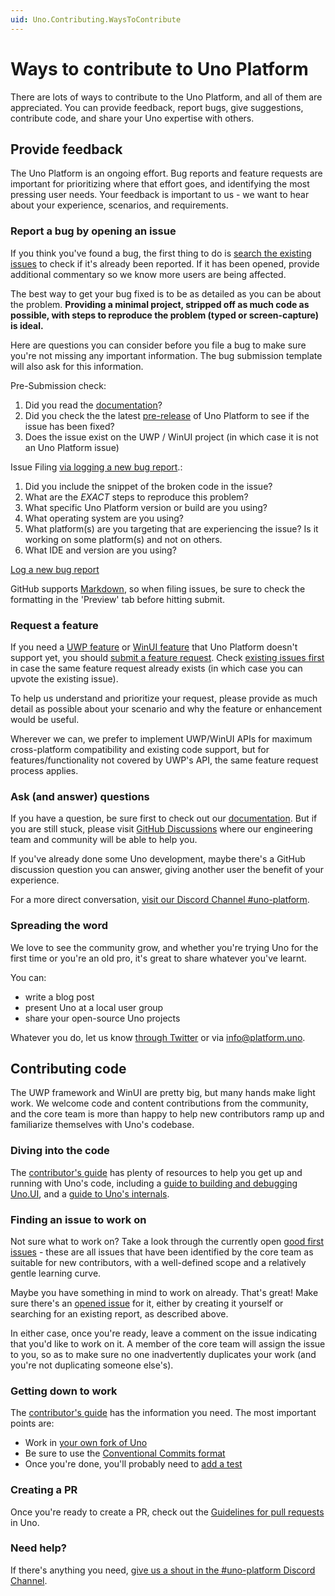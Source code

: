 ```yaml
---
uid: Uno.Contributing.WaysToContribute
---
```


# Ways to contribute to Uno Platform

There are lots of ways to contribute to the Uno Platform, and all of them are appreciated. You can provide feedback, report bugs, give suggestions, contribute code, and share your Uno expertise with others.

## Provide feedback

The Uno Platform is an ongoing effort. Bug reports and feature requests are important for prioritizing where that effort goes, and identifying the most pressing user needs. Your feedback is important to us - we want to hear about your experience, scenarios, and requirements.

### Report a bug by opening an issue

If you think you've found a bug, the first thing to do is [search the existing issues](https://github.com/unoplatform/Uno/issues?q=is%3Aissue+is%3Aopen+label%3Akind%2Fbug) to check if it's already been reported. If it has been opened, provide additional commentary so we know more users are being affected. 


The best way to get your bug fixed is to be as detailed as you can be about the problem.
**Providing a minimal project, stripped off as much code as possible, with steps to reproduce the problem (typed or screen-capture) is ideal.**

Here are questions you can consider before you file a bug to make sure you're not missing any important information. The bug submission template will also ask for this information. 

Pre-Submission check: 
1. Did you read the [documentation](https://platform.uno/docs/articles/intro.html)?
2. Did you check the the latest [pre-release](https://www.nuget.org/packages/Uno.UI/absoluteLatest) of Uno Platform to see if the issue has been fixed? 
3. Does the issue exist on the UWP / WinUI project (in which case it is not an Uno Platform issue) 

Issue Filing [via logging a new bug report](https://github.com/unoplatform/uno/issues/new?labels=kind%2Fbug%2C+triage%2Funtriaged&template=bug-report.md).: 
1. Did you include the snippet of the broken code in the issue?
2. What are the *EXACT* steps to reproduce this problem?
3. What specific Uno Platform version or build are you using?
4. What operating system are you using?
5. What platform(s) are you targeting that are experiencing the issue? Is it working on some platform(s) and not on others. 
6. What IDE and version are you using?

[Log a new bug report](https://github.com/unoplatform/uno/issues/new?labels=kind%2Fbug%2C+triage%2Funtriaged&template=bug-report.md)

GitHub supports [Markdown](https://help.github.com/articles/github-flavored-markdown/), so when filing issues, be sure to check the formatting in the 'Preview' tab before hitting submit.

### Request a feature

If you need a [UWP feature](https://docs.microsoft.com/en-us/uwp/api/) or [WinUI feature](https://docs.microsoft.com/en-us/uwp/api/microsoft.ui.xaml.controls) that Uno Platform doesn't support yet, you should [submit a feature request](https://github.com/unoplatform/uno/issues/new?labels=kind%2Fenhancement%2C+triage%2Funtriaged&template=enhancement.md). Check [existing issues first](https://github.com/unoplatform/uno/issues?q=is%3Aissue+is%3Aopen+label%3Akind%2Fenhancement) in case the same feature request already exists (in which case you can upvote the existing issue).

To help us understand and prioritize your request, please provide as much detail as possible about your scenario and why the feature or enhancement would be useful.

Wherever we can, we prefer to implement UWP/WinUI APIs for maximum cross-platform compatibility and existing code support, but for features/functionality not covered by UWP's API, the same feature request process applies.

### Ask (and answer) questions

If you have a question, be sure first to check out our [documentation](https://platform.uno/docs/articles/intro.html). But if you are still stuck, please visit [GitHub Discussions](https://github.com/unoplatform/uno/discussions) where our engineering team and community will be able to help you.

If you've already done some Uno development, maybe there's a GitHub discussion question you can answer, giving another user the benefit of your experience.

For a more direct conversation, [visit our Discord Channel #uno-platform](https://discord.gg/eBHZSKG).

### Spreading the word

We love to see the community grow, and whether you're trying Uno for the first time or you're an old pro, it's great to share whatever you've learnt.

You can:

- write a blog post
- present Uno at a local user group
- share your open-source Uno projects

Whatever you do, let us know [through Twitter](https://twitter.com/unoplatform) or via info@platform.uno.

## Contributing code

The UWP framework and WinUI are pretty big, but many hands make light work. We welcome code and content contributions from the community, and the core team is more than happy to help new contributors ramp up and familiarize themselves with Uno's codebase.

### Diving into the code

The [contributor's guide](contributing-intro.md) has plenty of resources to help you get up and running with Uno's code, including a [guide to building and debugging Uno.UI](debugging-uno-ui.md), and a [guide to Uno's internals](uno-internals-overview.md). 

### Finding an issue to work on

Not sure what to work on? Take a look through the currently open [good first issues](https://github.com/unoplatform/Uno/issues?q=is%3Aissue+is%3Aopen+label%3A%22good+first+issue%22) - these are all issues that have been identified by the core team as suitable for new contributors, with a well-defined scope and a relatively gentle learning curve.

Maybe you have something in mind to work on already. That's great! Make sure there's an [opened issue](https://github.com/unoplatform/Uno/issues) for it, either by creating it yourself or searching for an existing report, as described above.

In either case, once you're ready, leave a comment on the issue indicating that you'd like to work on it. A member of the core team will assign the issue to you, so as to make sure no one inadvertently duplicates your work (and you're not duplicating someone else's).

### Getting down to work

The [contributor's guide](contributing-intro.md) has the information you need. The most important points are:
- Work in [your own fork of Uno](https://help.github.com/en/github/getting-started-with-github/fork-a-repo)
- Be sure to use the [Conventional Commits format](git-conventional-commits.md)
- Once you're done, you'll probably need to [add a test](../contributing/guidelines/creating-tests.md)

### Creating a PR

Once you're ready to create a PR, check out the [Guidelines for pull requests](../contributing/guidelines/pull-requests.md) in Uno.

### Need help?

If there's anything you need, [give us a shout in the #uno-platform Discord Channel](https://discord.gg/eBHZSKG).
